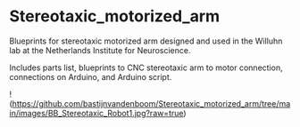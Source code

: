 # Stereotaxic_motorized_arm
Blueprints for stereotaxic motorized arm designed and used in the Willuhn lab at the Netherlands Institute for Neuroscience. 

Includes parts list, blueprints to CNC stereotaxic arm to motor connection, connections on Arduino, and Arduino script.
  
!(https://github.com/bastijnvandenboom/Stereotaxic_motorized_arm/tree/main/images/BB_Stereotaxic_Robot1.jpg?raw=true)

